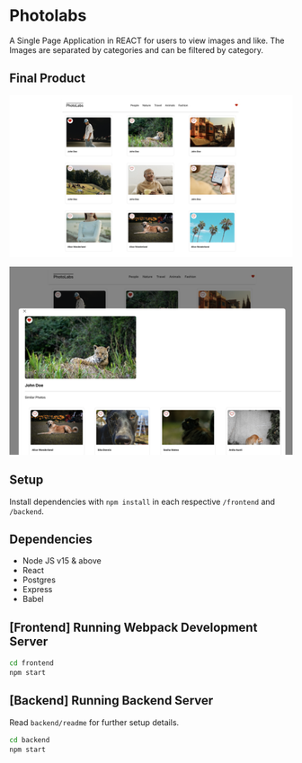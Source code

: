 # Photolabs

A Single Page Application in REACT for users to view images and like. The Images are separated by categories and can be filtered by category.

## Final Product

![Homepage](backend/screenshots/homepage.png)

![Recommendations](backend/screenshots/recommendations.png)


## Setup

Install dependencies with `npm install` in each respective `/frontend` and `/backend`.

## Dependencies

- Node JS v15 & above
- React
- Postgres
- Express
- Babel

## [Frontend] Running Webpack Development Server

```sh
cd frontend
npm start
```

## [Backend] Running Backend Server

Read `backend/readme` for further setup details.

```sh
cd backend
npm start
```

